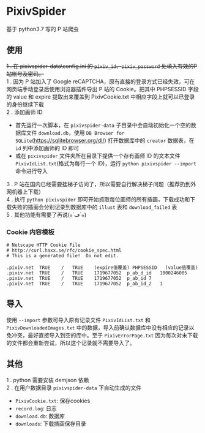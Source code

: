 # PixivSpider
基于 python3.7 写的 P 站爬虫
## 使用
~~1 . 在 pixivspider-data\config.ini 的 `pixiv_id`、`pixiv_password` 处填入有效的P站帐号及密码。~~  
1 . 因为 P 站加入了 Google reCAPTCHA，原有直接的登录方式已经失效，可在网页端手动登录后使用浏览器插件导出 P 站的 Cookie。把其中 PHPSESSID 字段的 value 和 expire 提取出来覆盖到 PixivCookie.txt 中相应字段上就可以已登录的身份继续下载  
2 . 添加画师 ID  
 - 首先运行一次脚本，在 `pixivspider-data` 子目录中会自动初始化一个空的数据库文件 `download.db`，使用 `DB Browser for SQLite`(https://sqlitebrowser.org/dl/) 打开数据库中的 `creator` 数据表，在 `id` 列中添加画师的 ID 即可  
 - 或在 `pixivspider` 文件夹所在目录下提供一个存有画师 ID 的文本文件 `PixivIdList.txt`(格式为每行一个 ID)，运行 `python pixivspider --import` 命令进行导入  

3 . P 站在国内已经需要挂梯子访问了，所以需要自行解决梯子问题（推荐扔到外网机器上下载）  
4 . 执行 `python pixivspider` 即可开始抓取每位画师的所有插画，下载成功和下载失败的插画会分别记录到数据库中的 `illust` 表和 `download_failed` 表  
5 . 其他功能有需要了再说(๑´ڡ`๑)  
### Cookie 内容模板
``` 
# Netscape HTTP Cookie File
# http://curl.haxx.se/rfc/cookie_spec.html
# This is a generated file!  Do not edit.

.pixiv.net  TRUE    /   TRUE    (expire值覆盖) PHPSESSID   (value值覆盖)
.pixiv.net  TRUE    /   TRUE    1719677052  p_ab_d_id   1000246005
.pixiv.net  TRUE    /   TRUE    1719677052  p_ab_id 7
.pixiv.net  TRUE    /   TRUE    1719677052  p_ab_id_2   1
```

## 导入
使用 `--import` 参数可导入原有记录文件 `PixivIdList.txt` 和 `PixivDownloadedImages.txt` 中的数据，导入前确认数据库中没有相应的记录以免冲突，最好直接导入到空的库中。至于 `PixivErrorPage.txt` 因为每次对未下载的文件都会重新尝试，所以这个记录就不需要导入了。
## 其他
1 . python 需要安装 demjson 依赖  
2 . 在用户数据目录 `pixivspider-data` 下自动生成的文件  
- `PixivCookie.txt`: 保存cookies<br>
- `record.log`: 日志<br>
- `download.db`: 数据库<br>
- `downloads`: 下载插画保存目录
